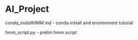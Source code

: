 # AI_Project

*conda_installHMM.md* - conda install and environment tutorial

*hmm_script.py* - prelim hmm script
